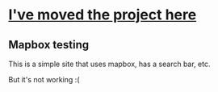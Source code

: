 # [I've moved the project here](https://github.com/mapbox/thisisnothacktober)

## Mapbox testing

This is a simple site that uses mapbox, has a search bar, etc.

But it's not working :(
